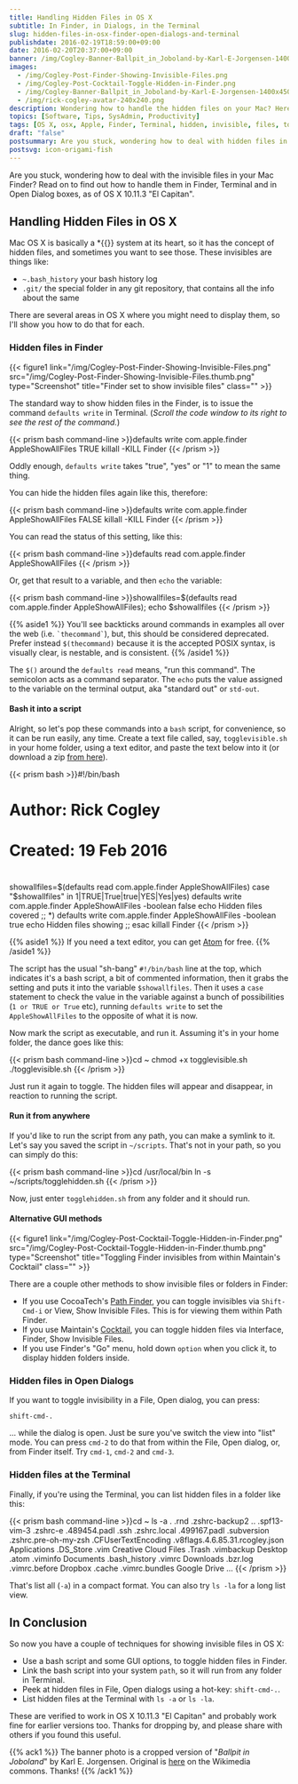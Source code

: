 ```yaml
---
title: Handling Hidden Files in OS X
subtitle: In Finder, in Dialogs, in the Terminal
slug: hidden-files-in-osx-finder-open-dialogs-and-terminal
publishdate: 2016-02-19T18:59:00+09:00
date: 2016-02-20T20:37:00+09:00
banner: /img/Cogley-Banner-Ballpit_in_Joboland-by-Karl-E-Jorgensen-1400x450-mono.jpg
images:
  - /img/Cogley-Post-Finder-Showing-Invisible-Files.png
  - /img/Cogley-Post-Cocktail-Toggle-Hidden-in-Finder.png
  - /img/Cogley-Banner-Ballpit_in_Joboland-by-Karl-E-Jorgensen-1400x450-mono.jpg
  - /img/rick-cogley-avatar-240x240.png
description: Wondering how to handle the hidden files on your Mac? Here is how to handle them in Finder, Terminal and in Open Dialog boxes. A post by Rick Cogley.
topics: [Software, Tips, SysAdmin, Productivity]
tags: [OS X, osx, Apple, Finder, Terminal, hidden, invisible, files, toggle, ls, cocktail, pathfinder, dialog, 10.11, 2016]
draft: "false"
postsummary: Are you stuck, wondering how to deal with hidden files in your Mac Finder? Read on to find out how to handle them in Finder, Terminal and in Open Dialog boxes.
postsvg: icon-origami-fish
---
```


Are you stuck, wondering how to deal with the invisible files in your Mac Finder? Read on to find out how to handle them in Finder, Terminal and in Open Dialog boxes, as of OS X 10.11.3 "El Capitan".

<!--more-->

## Handling Hidden Files in OS X

Mac OS X is basically a *{{<abbr nix>}} system at its heart, so it has the concept of hidden files, and sometimes you want to see those. These invisibles are things like:

* ``~.bash_history`` your bash history log
* ``.git/`` the special folder in any git repository, that contains all the info about the same

There are several areas in OS X where you might need to display them, so I'll show you how to do that for each.

### Hidden files in Finder

{{< figure1 link="/img/Cogley-Post-Finder-Showing-Invisible-Files.png" src="/img/Cogley-Post-Finder-Showing-Invisible-Files.thumb.png" type="Screenshot" title="Finder set to show invisible files" class="" >}}

The standard way to show hidden files in the Finder, is to issue the command ``defaults write`` in Terminal. (_Scroll the code window to its right to see the rest of the command._)

{{< prism bash command-line >}}defaults write com.apple.finder AppleShowAllFiles TRUE
killall -KILL Finder
{{< /prism >}}

Oddly enough, ``defaults write`` takes "true", "yes" or "1" to mean the same thing.

You can hide the hidden files again like this, therefore:

{{< prism bash command-line >}}defaults write com.apple.finder AppleShowAllFiles FALSE
killall -KILL Finder
{{< /prism >}}

You can read the status of this setting, like this:

{{< prism bash command-line >}}defaults read com.apple.finder AppleShowAllFiles
{{< /prism >}}

Or, get that result to a variable, and then ``echo`` the variable:

{{< prism bash command-line >}}showallfiles=$(defaults read com.apple.finder AppleShowAllFiles); echo $showallfiles
{{< /prism >}}

{{% aside1 %}}
You'll see backticks around commands in examples all over the web (i.e. `` `thecommand` ``), but, this should be considered deprecated. Prefer instead ``$(thecommand)`` because it is the accepted POSIX syntax, is visually clear, is nestable, and is consistent.
{{% /aside1 %}}

The ``$()`` around the ``defaults read`` means, "run this command". The semicolon acts as a command separator. The ``echo`` puts the value assigned to the variable on the terminal output, aka "standard out" or ``std-out``.

#### Bash it into a script

Alright, so let's pop these commands into a ``bash`` script, for convenience, so it can be run easily, any time. Create a text file called, say, ``togglevisible.sh`` in your home folder, using a text editor, and paste the text below into it (or download a zip [from here](https://gist.github.com/RickCogley/fcb96f768423a0273673/archive/914482c83848e1a59dbc69b562dda12a15c53fb9.zip)).

{{< prism bash >}}#!/bin/bash
#
# Author: Rick Cogley
# Created: 19 Feb 2016
#
showallfiles=$(defaults read com.apple.finder AppleShowAllFiles)
case "$showallfiles" in
1|TRUE|True|true|YES|Yes|yes) defaults write com.apple.finder AppleShowAllFiles -boolean false
  echo Hidden files covered
  ;;
*) defaults write com.apple.finder AppleShowAllFiles -boolean true
  echo Hidden files showing
  ;;
esac
killall Finder
{{< /prism >}}

{{% aside1 %}}
If you need a text editor, you can get [Atom](https://atom.io) for free.
{{% /aside1 %}}

The script has the usual "sh-bang" ``#!/bin/bash`` line at the top, which indicates it's a bash script, a bit of commented information, then it grabs the setting and puts it into the variable ``$showallfiles``. Then it uses a ``case`` statement to check the value in the variable against a bunch of possibilities (``1 or TRUE or True`` etc), running ``defaults write`` to set the ``AppleShowAllFiles`` to the opposite of what it is now.  

Now mark the script as executable, and run it. Assuming it's in your home folder, the dance goes like this:

{{< prism bash command-line >}}cd ~
chmod +x togglevisible.sh
./togglevisible.sh
{{< /prism >}}

Just run it again to toggle. The hidden files will appear and disappear, in reaction to running the script.

#### Run it from anywhere

If you'd like to run the script from any path, you can make a symlink to it. Let's say you saved the script in ``~/scripts``. That's not in your path, so you can simply do this:

{{< prism bash command-line >}}cd /usr/local/bin
ln -s ~/scripts/togglehidden.sh
{{< /prism >}}

Now, just enter ``togglehidden.sh`` from any folder and it should run.

#### Alternative GUI methods

{{< figure1 link="/img/Cogley-Post-Cocktail-Toggle-Hidden-in-Finder.png" src="/img/Cogley-Post-Cocktail-Toggle-Hidden-in-Finder.thumb.png" type="Screenshot" title="Toggling Finder invisibles from within Maintain's Cocktail" class="" >}}

There are a couple other methods to show invisible files or folders in Finder:

* If you use CocoaTech's [Path Finder](http://cocoatech.com/pathfinder/), you can toggle invisibles via ``Shift-Cmd-i`` or View, Show Invisible Files. This is for viewing them within Path Finder.
* If you use Maintain's [Cocktail](http://www.maintain.se/cocktail/), you can toggle hidden files via Interface, Finder, Show Invisible Files.
* If you use Finder's "Go" menu, hold down ``option`` when you click it, to display hidden folders inside.

### Hidden files in Open Dialogs

If you want to toggle invisibility in a File, Open dialog, you can press:

``shift-cmd-.``

... while the dialog is open. Just be sure you've switch the view into "list" mode. You can press ``cmd-2`` to do that from within the File, Open dialog, or, from Finder itself. Try ``cmd-1``, ``cmd-2`` and ``cmd-3``.

### Hidden files at the Terminal

Finally, if you're using the Terminal, you can list hidden files in a folder like this:

{{< prism bash command-line >}}cd ~
ls -a
.                                .rnd                             .zshrc-backup2
..                               .spf13-vim-3                     .zshrc-e
.489454.padl                     .ssh                             .zshrc.local
.499167.padl                     .subversion                      .zshrc.pre-oh-my-zsh
.CFUserTextEncoding              .v8flags.4.6.85.31.rcogley.json  Applications
.DS_Store                        .vim                             Creative Cloud Files
.Trash                           .vimbackup                       Desktop
.atom                            .viminfo                         Documents
.bash_history                    .vimrc                           Downloads
.bzr.log                         .vimrc.before                    Dropbox
.cache                           .vimrc.bundles                   Google Drive
...
{{< /prism >}}

That's list all (``-a``) in a compact format. You can also try ``ls -la`` for a long list view.

## In Conclusion

So now you have a couple of techniques for showing invisible files in OS X:

* Use a bash script and some GUI options, to toggle hidden files in Finder.
* Link the bash script into your system ``path``, so it will run from any folder in Terminal.
* Peek at hidden files in File, Open dialogs using a hot-key: ``shift-cmd-.``.
* List hidden files at the Terminal with ``ls -a`` or ``ls -la``.

These are verified to work in OS X 10.11.3 "El Capitan" and probably work fine for earlier versions too. Thanks for dropping by, and please share with others if you found this useful.

{{% ack1 %}}
The banner photo is a cropped version of "_Ballpit in Joboland_" by Karl E. Jorgensen. Original is [here](https://commons.wikimedia.org/wiki/File:Ballpit.jpg) on the Wikimedia commons. Thanks!
{{% /ack1 %}}
